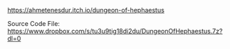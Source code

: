 https://ahmetenesdur.itch.io/dungeon-of-hephaestus

Source Code File:
https://www.dropbox.com/s/tu3u9tig18di2du/DungeonOfHephaestus.7z?dl=0
